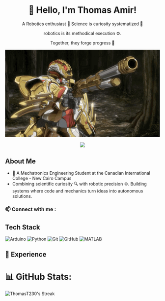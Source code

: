 <div align="center">
  <h1>👋 Hello, I'm Thomas Amir!</h1>
  <p>A Robotics enthusiast 🤖 Science is curiosity systematized 🧪</p>
  <p>robotics is its methodical execution ⚙️.</p>
  <p>Together, they forge progress 🚀</p>
</div>

<p align="center">
  <img src="https://github.com/ThomasT230/ThomasT230/blob/main/code-geass-knightmare.gif" width="600">
</p>
<!-- Typing SVG by DenverCoder1 - https://github.com/DenverCoder1/readme-typing-svg -->
<p align="center">
<a href="https://github.com/DenverCoder1/readme-typing-svg"><img src="https://readme-typing-svg.herokuapp.com/?lines=Mechatronics%20Engineer;Science%20Is%20ELEGANT%20✨;&font=Fira%20Code&center=true&width=440&height=45&color=00FFFF&vCenter=true&size=22"></a>
</p>   

## About Me
- 🤖 A Mechatronics Engineering Student at the Canadian International College - New Cairo Campus
- Combining scientific curiosity 🔍 with robotic precision ⚙️. Building systems where code and mechanics turn ideas into autonomous solutions.

### 📫 Connect with me :


## Tech Stack
![Arduino](https://img.shields.io/badge/-Arduino-00979D?style=flat&logo=arduino&logoColor=white)
![Python](https://img.shields.io/badge/-Python-3776AB?style=flat&logo=python&logoColor=white)
![Git](https://img.shields.io/badge/-Git-F05032?style=flat&logo=git&logoColor=white)
![GitHub](https://img.shields.io/badge/-GitHub-181717?style=flat&logo=github&logoColor=white)
![MATLAB](https://img.shields.io/badge/-MATLAB-0076A8?style=flat&logo=mathworks&logoColor=white)

## 🚀 Experience

# 📊 GitHub Stats:
![ThomasT230's Streak](https://github-readme-streak-stats.herokuapp.com/?user=ThomasT230&theme=tokyonight&hide_border=true)
